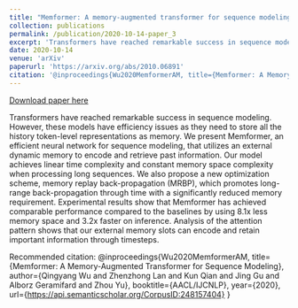 ```yaml
---
title: "Memformer: A memory-augmented transformer for sequence modeling"
collection: publications
permalink: /publication/2020-10-14-paper_3
excerpt: 'Transformers have reached remarkable success in sequence modeling. However, these models have efficiency issues as they need to store all the history token-level representations as memory. We present Memformer, an efficient neural network for sequence modeling, that utilizes an external dynamic memory to encode and retrieve past information. Our model achieves linear time complexity and constant memory space complexity when processing long sequences. We also propose a new optimization scheme, memory replay back-propagation (MRBP), which promotes long-range back-propagation through time with a significantly reduced memory requirement. Experimental results show that Memformer has achieved comparable performance compared to the baselines by using 8.1x less memory space and 3.2x faster on inference. Analysis of the attention pattern shows that our external memory slots can encode and retain important information through timesteps.'
date: 2020-10-14
venue: 'arXiv'
paperurl: 'https://arxiv.org/abs/2010.06891'
citation: '@inproceedings{Wu2020MemformerAM, title={Memformer: A Memory-Augmented Transformer for Sequence Modeling}, author={Qingyang Wu and Zhenzhong Lan and Kun Qian and Jing Gu and Alborz Geramifard and Zhou Yu}, booktitle={AACL/IJCNLP}, year={2020}, url={https://api.semanticscholar.org/CorpusID:248157404} }'
---
```


<a href='https://arxiv.org/abs/2010.06891'>Download paper here</a>

Transformers have reached remarkable success in sequence modeling. However, these models have efficiency issues as they need to store all the history token-level representations as memory. We present Memformer, an efficient neural network for sequence modeling, that utilizes an external dynamic memory to encode and retrieve past information. Our model achieves linear time complexity and constant memory space complexity when processing long sequences. We also propose a new optimization scheme, memory replay back-propagation (MRBP), which promotes long-range back-propagation through time with a significantly reduced memory requirement. Experimental results show that Memformer has achieved comparable performance compared to the baselines by using 8.1x less memory space and 3.2x faster on inference. Analysis of the attention pattern shows that our external memory slots can encode and retain important information through timesteps.

Recommended citation: @inproceedings{Wu2020MemformerAM, title={Memformer: A Memory-Augmented Transformer for Sequence Modeling}, author={Qingyang Wu and Zhenzhong Lan and Kun Qian and Jing Gu and Alborz Geramifard and Zhou Yu}, booktitle={AACL/IJCNLP}, year={2020}, url={https://api.semanticscholar.org/CorpusID:248157404} }